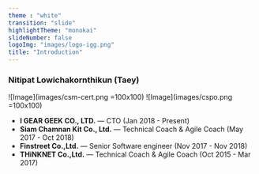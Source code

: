```yaml
---
theme : "white"
transition: "slide"
highlightTheme: "monokai"
slideNumber: false
logoImg: "images/logo-igg.png"
title: "Introduction"
---
```


### Nitipat Lowichakornthikun (Taey)

![Image](images/csm-cert.png =100x100)
![Image](images/cspo.png =100x100)

- **I GEAR GEEK CO., LTD.** — CTO (Jan 2018 - Present)
- **Siam Chamnan Kit Co., Ltd.** — Technical Coach & Agile Coach (May  2017 - Oct 2018)
- **Finstreet Co.,Ltd.** — Senior Software engineer (Nov 2017 - Nov 2018)
- **THiNKNET Co.,Ltd.** — Technical Coach & Agile Coach (Oct 2015 - Mar 2017)

